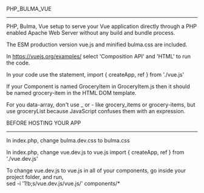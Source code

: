 PHP_BULMA_VUE
****************************************
PHP, Bulma, Vue setup to serve your Vue application directly through a PHP enabled Apache Web Server without any build and bundle process.

The ESM production version vue.js and minified bulma.css are included.

In https://vuejs.org/examples/ select 'Composition API' and 'HTML' to run the code.

In your code use the statement,
import { createApp, ref } from './vue.js'

If your Component is named GroceryItem in GroceryItem.js then it should be named grocery-item in the HTML DOM template.

For you data-array, don't use _ or - like grocery_items or grocery-items, but use groceryList because JavaScript confuses them with an expression.



BEFORE HOSTING YOUR APP
****************************************
In index.php, change bulma.dev.css to bulma.css
    <link rel="stylesheet" href="./bulma.dev.css">  
    
In index.php, change vue.dev.js to vue.js
    import { createApp, ref } from './vue.dev.js'
    
To change vue.dev.js to vue.js in all of your components, go inside your project folder, and run,    
    sed -i '1!b;s/vue.dev.js/vue.js/' components/*


